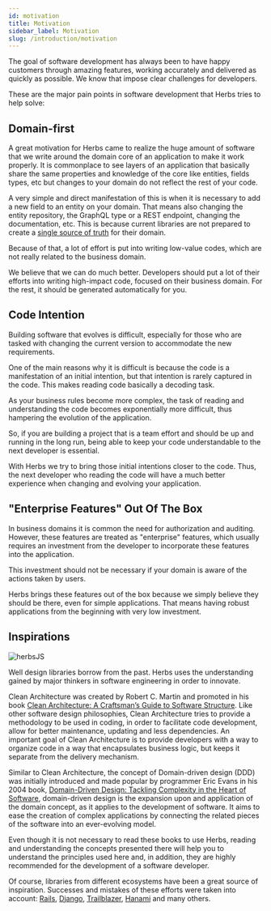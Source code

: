 ```yaml
---
id: motivation
title: Motivation
sidebar_label: Motivation
slug: /introduction/motivation
---
```


The goal of software development has always been to have happy customers through amazing features, working accurately and delivered as quickly as possible. We know that impose clear challenges for developers. 

These are the major pain points in software development that Herbs tries to help solve:

## Domain-first

A great motivation for Herbs came to realize the huge amount of software that we write around the domain core of an application to make it work properly. It is commonplace to see layers of an application that basically share the same properties and knowledge of the core like entities, fields types, etc but changes to your domain do not reflect the rest of your code.

A very simple and direct manifestation of this is when it is necessary to add a new field to an entity on your domain. That means also changing the entity repository, the GraphQL type or a REST endpoint, changing the documentation, etc. This is because current libraries are not prepared to create a [single source of truth](https://en.wikipedia.org/wiki/Single_source_of_truth#SOLID_&_Source_Code) for their domain.

Because of that, a lot of effort is put into writing low-value codes, which are not really related to the business domain.

We believe that we can do much better. Developers should put a lot of their efforts into writing high-impact code, focused on their business domain. For the rest, it should be generated automatically for you.

## Code Intention

Building software that evolves is difficult, especially for those who are tasked with changing the current version to accommodate the new requirements.

One of the main reasons why it is difficult is because the code is a manifestation of an initial intention, but that intention is rarely captured in the code. This makes reading code basically a decoding task.

As your business rules become more complex, the task of reading and understanding the code becomes exponentially more difficult, thus hampering the evolution of the application.

So, if you are building a project that is a team effort and should be up and running in the long run, being able to keep your code understandable to the next developer is essential.

With Herbs we try to bring those initial intentions closer to the code. Thus, the next developer who reading the code will have a much better experience when changing and evolving your application.

## "Enterprise Features" Out Of The Box

In business domains it is common the need for authorization and auditing. However, these features are treated as "enterprise" features, which usually requires an investment from the developer to incorporate these features into the application.

This investment should not be necessary if your domain is aware of the actions taken by users.

Herbs brings these features out of the box because we simply believe they should be there, even for simple applications. That means having robust applications from the beginning with very low investment.

## Inspirations

![herbsJS](/img/herbsjs_clean_architecture.png)

Well design libraries borrow from the past. Herbs uses the understanding gained by major thinkers in software engineering in order to innovate.

Clean Architecture was created by Robert C. Martin and promoted in his book [Clean Architecture: A Craftsman’s Guide to Software Structure](https://blog.cleancoder.com/uncle-bob/2012/08/13/the-clean-architecture.html). Like other software design philosophies, Clean Architecture tries to provide a methodology to be used in coding, in order to facilitate code development, allow for better maintenance, updating and less dependencies. An important goal of Clean Architecture is to provide developers with a way to organize code in a way that encapsulates business logic, but keeps it separate from the delivery mechanism.

Similar to Clean Architecture, the concept of Domain-driven design (DDD) was initially introduced and made popular by programmer Eric Evans in his 2004 book, [Domain-Driven Design: Tackling Complexity in the Heart of Software](https://books.google.com/books?id=hHBf4YxMnWMC&redir_esc=y), domain-driven design is the expansion upon and application of the domain concept, as it applies to the development of software. It aims to ease the creation of complex applications by connecting the related pieces of the software into an ever-evolving model. 

Even though it is not necessary to read these books to use Herbs, reading and understanding the concepts presented there will help you to understand the principles used here and, in addition, they are highly recommended for the development of a software developer.

Of course, libraries from different ecosystems have been a great source of inspiration. Successes and mistakes of these efforts were taken into account: [Rails](https://rubyonrails.org/), [Django](https://www.djangoproject.com), [Trailblazer](https://trailblazer.to/), [Hanami](https://hanamirb.org/) and many others. 